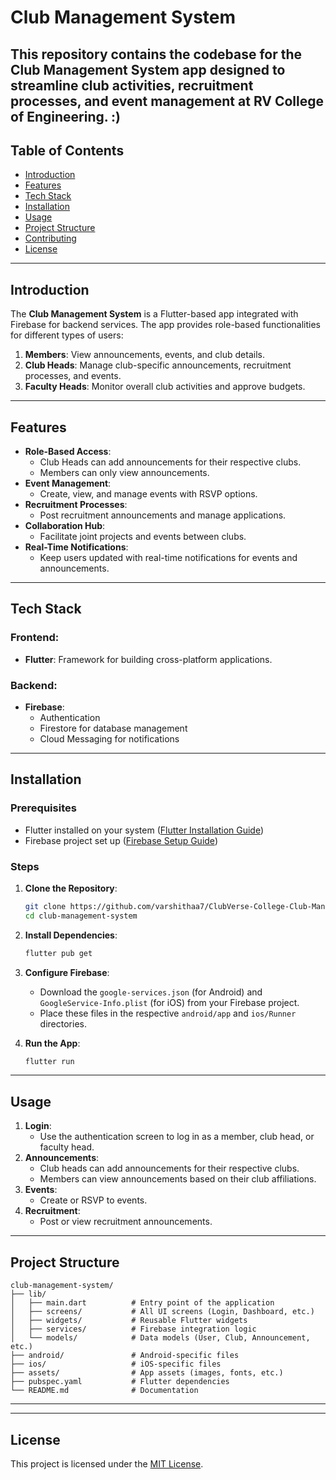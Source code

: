 # Club Management System

This repository contains the codebase for the **Club Management System** app designed to streamline club activities, recruitment processes, and event management at RV College of Engineering.
:)
----

## Table of Contents
- [Introduction](#introduction)
- [Features](#features)
- [Tech Stack](#tech-stack)
- [Installation](#installation)
- [Usage](#usage)
- [Project Structure](#project-structure)
- [Contributing](#contributing)
- [License](#license)

---

## Introduction
The **Club Management System** is a Flutter-based app integrated with Firebase for backend services. The app provides role-based functionalities for different types of users:

1. **Members**: View announcements, events, and club details.
2. **Club Heads**: Manage club-specific announcements, recruitment processes, and events.
3. **Faculty Heads**: Monitor overall club activities and approve budgets.

---

## Features
- **Role-Based Access**:
  - Club Heads can add announcements for their respective clubs.
  - Members can only view announcements.
- **Event Management**:
  - Create, view, and manage events with RSVP options.
- **Recruitment Processes**:
  - Post recruitment announcements and manage applications.
- **Collaboration Hub**:
  - Facilitate joint projects and events between clubs.
- **Real-Time Notifications**:
  - Keep users updated with real-time notifications for events and announcements.

---

## Tech Stack
### **Frontend**:
- **Flutter**: Framework for building cross-platform applications.

### **Backend**:
- **Firebase**:
  - Authentication
  - Firestore for database management
  - Cloud Messaging for notifications

---

## Installation

### Prerequisites
- Flutter installed on your system ([Flutter Installation Guide](https://flutter.dev/docs/get-started/install))
- Firebase project set up ([Firebase Setup Guide](https://firebase.google.com/docs/flutter/setup))

### Steps
1. **Clone the Repository**:
   ```bash
   git clone https://github.com/varshithaa7/ClubVerse-College-Club-Management-app.git
   cd club-management-system
   ```

2. **Install Dependencies**:
   ```bash
   flutter pub get
   ```

3. **Configure Firebase**:
   - Download the `google-services.json` (for Android) and `GoogleService-Info.plist` (for iOS) from your Firebase project.
   - Place these files in the respective `android/app` and `ios/Runner` directories.

4. **Run the App**:
   ```bash
   flutter run
   ```

---

## Usage
1. **Login**:
   - Use the authentication screen to log in as a member, club head, or faculty head.
2. **Announcements**:
   - Club heads can add announcements for their respective clubs.
   - Members can view announcements based on their club affiliations.
3. **Events**:
   - Create or RSVP to events.
4. **Recruitment**:
   - Post or view recruitment announcements.

---

## Project Structure
```
club-management-system/
├── lib/
│   ├── main.dart          # Entry point of the application
│   ├── screens/           # All UI screens (Login, Dashboard, etc.)
│   ├── widgets/           # Reusable Flutter widgets
│   ├── services/          # Firebase integration logic
│   └── models/            # Data models (User, Club, Announcement, etc.)
├── android/               # Android-specific files
├── ios/                   # iOS-specific files
├── assets/                # App assets (images, fonts, etc.)
├── pubspec.yaml           # Flutter dependencies
└── README.md              # Documentation
```

---



---

## License
This project is licensed under the [MIT License](LICENSE).

